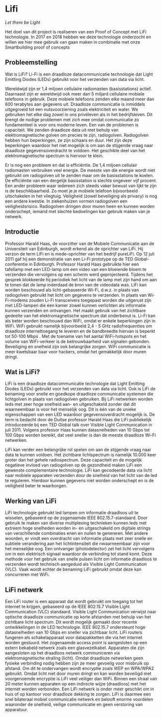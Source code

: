 # Lifi
*Let there be Light*

Het doel van dit project is realiseren van een Proof of Concept met LiFi technologie.
In 2017 en 2018 hebben we deze technologie onderzocht en willen we hier mee gebruik van gaan maken in combinatie met onze Smartbuilding proof of concepts

## Probleemstelling
Wat is LiFi? Li-Fi is een draadloze datacommunicatie technologie dat Light Emitting Diodes (LEDs) gebruikt voor het verzenden van data via licht.

Wereldwijd zijn er 1,4 miljoen cellulaire radiomasten (basisstations) actief. Daarnaast zijn er wereldwijd ook meer dan 5 miljard cellulaire mobiele telefoons in gebruik. Deze mobiele telefoons zenden elke maand meer dan 600 terabytes aan gegevens uit. Draadloze communicatie is inmiddels uitgegroeid tot een nutsvoorziening zoals elektriciteit en water. We gebruiken het elke dag zowel in ons privéleven als in het bedrijfsleven. Dit brengt de nodige problemen met zich mee omdat communicatie zo fundamenteel is voor ons moderne leven. Een van de problemen is capaciteit. We zenden draadloze data uit met behulp van elektromagnetische golven om precies te zijn, radiogolven. Radiogolven hebben hun beperkingen, ze zijn schaars en duur. Het zijn deze beperkingen waardoor het niet mogelijk is om aan de stijgende vraag naar draadloze gegevensoverdracht te voldoen. Het geschikte deel van het elektromagnetische spectrum is hiervoor te klein.

Er is nog een probleem en dat is efficiëntie. De 1,4 miljoen cellulair radiomasten verbruiken veel energie. De meeste van die energie wordt niet gebruikt om radiogolven uit te zenden maar om de basisstations te koelen. De efficiëntie van een dergelijk basisstation is slechts ongeveer vijf procent. Een ander probleem waar iedereen zich steeds vaker bewust van lijkt te zijn is de beschikbaarheid. Zo moet je je mobiele telefoon bijvoorbeeld uitschakelen in het vliegtuig. Veiligheid (zowel beveiliging als privacy) is nog een andere kwestie. In ziekenhuizen vormen radiogolven een veiligheidsrisico. Radiogolven dringen door muren heen en kunnen worden onderschept, iemand met slechte bedoelingen kan gebruik maken van je netwerk.


## Introductie
Professor Harald Haas, de voorzitter van de Mobiele Communicatie aan de Universiteit van Edinburgh, wordt erkend als de oprichter van LiFi. Hij verzon de term LiFi en is mede-oprichter van  het bedrijf pureLiFi. Op 12 juli 2011 gaf hij een demonstratie van een Li-Fi prototype op de TED Global-conferentie in Edinburgh. Professor Harald Haas gebruikte hier een tafellamp met een LED-lamp om een video van een bloeiende bloem te verzenden die vervolgens op een scherm werd geprojecteerd. Tijdens het gesprek blokkeerde hij periodiek het licht van de lamp met zijn hand om aan te tonen dat de lamp inderdaad de bron van de videodata was. LiFi kan worden beschouwd als licht-gebaseerde Wi-Fi, d.w.z. in plaats van radiogolven gebruikt het licht om gegevens te verzenden. In plaats van Wi-Fi-modems zouden Li-Fi transceivers toegepast worden die uitgerust zijn met LED-lampen die een kamer zowel kunnen verlichten als  informatie kunnen verzenden en ontvangen. Het maakt gebruik van het zichtbare gedeelte van het elektromagnetische spectrum dat onderbenut is. Li-Fi kan als beter worden beschouwd dan WiFi, omdat er enkele beperkingen zijn in WiFi. WiFi gebruikt namelijk bijvoorbeeld 2,4 - 5 GHz radiofrequenties om draadloze internettoegang te leveren en de bandbreedte hiervan is beperkt tot 50-100 Mbps . Met de toename van het aantal WiFi-hotspots en het volume van WiFi-verkeer is de betrouwbaarheid van signalen gebonden. Beveiliging en snelheid zijn ook belangrijke zorgen. WiFi communicatie is meer kwetsbaar baar voor hackers, omdat het gemakkelijk door muren dringt.

## Wat is LiFi? 
LiFi is een draadloze datacommunicatie technologie dat Light Emitting Diodes (LEDs) gebruikt voor het verzenden van data via licht. Ook is LiFi de benaming voor snelle en goedkope draadloze communicatie systemen die lichtgolven in plaats van radiogolven gebruiken. Bij LiFi netwerken worden leds met zeer hoge snelheid aan- en uitgeschakeld zonder dat dit waarneembaar is voor het menselijk oog. Dit is één van de unieke eigenschappen van een LED waardoor gegevensoverdracht mogelijk is. De term is bedacht door de Duitse professor Harald Haas die LiFi publiekelijk introduceerde bij een TED Global talk over Visible Light Communication in juli 2011. Volgens professor Haas kunnen datasnelheden van 10 Gbps tot 100 Gbps worden bereikt, dat veel sneller is dan de meeste draadloze Wi-Fi netwerken.

LiFi kan verder een belangrijke rol spelen om aan de stijgende vraag naar data te kunnen voldoen. Het zichtbare lichtspectrum is namelijk 10.000 keer groter dan het gehele radiospectrum. Deze capaciteit en de mogelijk negatieve invloed van radiogolven op de gezondheid maken LiFi een gewenste complementaire technologie. LiFi kan gecodeerde data via licht naar mobiele apparaten verzenden door de snelheid van het licht van de led te reguleren. Hierdoor kunnen gegevens niet worden onderschept en is de veiligheid beter te waarborgen.

## Werking van LiFi
LiFi technologie gebruikt led lampen om informatie draadloos uit te wisselen, gebaseerd op de zogenaamde IEEE 802.15.7-standaard. Door gebruik te maken van diverse multiplexing technieken kunnen leds met extreem hoge snelheden worden in- en uitgeschakeld om digitale strings van verschillende combinaties enen en nullen te genereren. Met andere woorden, er vindt een overdracht van informatie plaats met zeer snelle en subtiele verandering aan het lichtintensiteit die nwaarneembaar zijn voor het menselijke oog. Een ontvanger (photodetector) zet het licht vervolgens  om in een elektrisch signaal waardoor de verbinding tot stand komt. Deze methode voor het gebruik van snelle pulsen licht om informatie draadloos te verzenden wordt technisch aangeduid als Visible Light Communication (VLC). Vaak wordt echter de benaming LiFi gebruikt omdat deze kan concurreren met WiFi. 
 
## LiFi netwerk
Een LiFi router is een apparaat dat wordt gebruikt om toegang tot het internet te krijgen, gebaseerd op de IEEE 802.15.7 Visible Light Communication (VLC) standaard. Visible Light Communication verwijst naar optische draadloze communicatie op korte afstanden met behulp van het zichtbare licht spectrum. Dit wordt mogelijk gemaakt door recente ontwikkelingen in de LED technologie. IEEE 802.15.7 ondersteunt hoge datasnelheden van 10 Gbps en sneller via zichtbaar licht.
LiFi routers fungeren als schakelapparaat voor datapakketten die via het internet worden gestuurd. Het zogenaamde access point is aangesloten op een extern bekabeld netwerk zoals een glasvezelkabel. Apparaten die zijn aangesloten op het draadloos netwerk communiceren via elektromagnetische straling (licht). Omdat draadloze netwerken geen fysieke verbinding nodig hebben zijn ze meer gevoeilg voor misbruik op afstand. Om dit te ondervangen wordt encryptie zoals WEP en WPA/WPA2 gebruikt. Omdat licht niet door muren dringt en kan worden beveiligd met voorgenoemde encryptie is LiFi veel veiliger dan WiFi.
Binnen een straal van 20 meter kunnen apparaten op een indirecte wijze (draadloos) met het internet worden verbonden. Een LiFi netwerk is onder meer geschikt om in huis of op kantoor voor draadloze dekking te zorgen. LiFi is daarmee een snel bilateraal mobiel communicatie netwerk en belooft enorme voordelen waaronder de snelheid, veilige communicatie en geen verstoring van apparatuur. 

